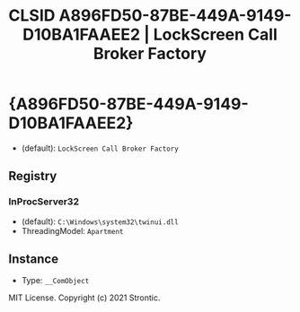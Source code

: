 ﻿---
title: "CLSID A896FD50-87BE-449A-9149-D10BA1FAAEE2 | LockScreen Call Broker Factory"
excerpt: What is COM-Object CLSID A896FD50-87BE-449A-9149-D10BA1FAAEE2?
---

# {A896FD50-87BE-449A-9149-D10BA1FAAEE2}

* (default): `LockScreen Call Broker Factory`

## Registry


### InProcServer32

* (default): `C:\Windows\system32\twinui.dll`
* ThreadingModel: `Apartment`

## Instance

* Type: `__ComObject`

MIT License. Copyright (c) 2021 Strontic.


